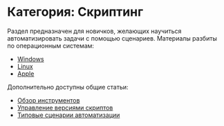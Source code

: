 # Категория: Скриптинг

Раздел предназначен для новичков, желающих научиться автоматизировать задачи с помощью сценариев. Материалы разбиты по операционным системам:

* [Windows](windows/index.md)
* [Linux](linux/index.md)
* [Apple](apple/index.md)

Дополнительно доступны общие статьи:
* [Обзор инструментов](tools-overview.md)
* [Управление версиями скриптов](version-control.md)
* [Типовые сценарии автоматизации](automation-patterns.md)
